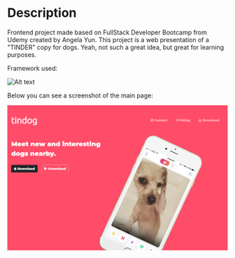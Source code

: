 # Description

Frontend project made based on FullStack Developer Bootcamp from Udemy created by Angela Yun.
This project is a web presentation of a "TINDER" copy for dogs. Yeah, not such a great idea, but great for learning purposes.

Framework used:

![Alt text](https://www.tutorialrepublic.com/lib/images/bootstrap-illustration.png)


Below you can see a screenshot of the main page:

![Alt text](images/screenshot.PNG)